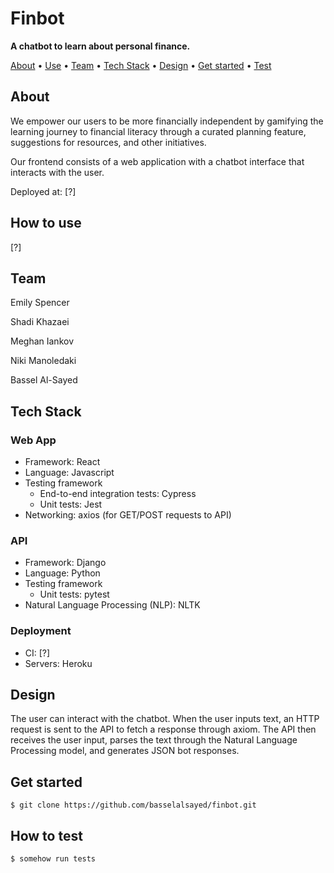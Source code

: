# Finbot

**A chatbot to learn about personal finance.**

[About](#about) • [Use](#how-to-use) • [Team](#team) • [Tech Stack](#tech-stack) • [Design](#design) • [Get started](#get-started) • [Test](#how-to-test)

## About

We empower our users to be more financially independent by gamifying the learning journey to financial literacy through a curated planning feature, suggestions for resources, and other initiatives.

Our frontend consists of a web application with a chatbot interface that interacts with the user. 

Deployed at: [?]

## How to use
[?]

## Team

Emily Spencer

Shadi Khazaei

Meghan Iankov

Niki Manoledaki

Bassel Al-Sayed

## Tech Stack


### Web App
- Framework: React
- Language: Javascript
- Testing framework
    - End-to-end integration tests: Cypress
    - Unit tests: Jest
- Networking: axios (for GET/POST requests to API)

### API
- Framework: Django
- Language: Python
- Testing framework
    - Unit tests: pytest
- Natural Language Processing (NLP): NLTK

### Deployment
- CI: [?]
- Servers: Heroku

## Design
The user can interact with the chatbot. When the user inputs text, an HTTP request is sent to the API to fetch a response through axiom. The API then receives the user input, parses the text through the Natural Language Processing model, and generates JSON bot responses.


## Get started
```
$ git clone https://github.com/basselalsayed/finbot.git
```

## How to test
```
$ somehow run tests
```

